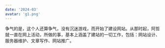 ```yaml
---
date: '2024-03'
avatar: 'g1.png'
---
```


争气的是，这个人还算争气，没有沉迷游戏，而开始了建设网站。从那时起，阿哲就一直在网上活动，所做的事，基本上涵盖了建站的一切工作，包括：网站设计、服务器维护、文章写作、网站推广。
